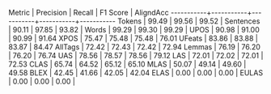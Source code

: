 Metric     | Precision |    Recall |  F1 Score | AligndAcc
-----------+-----------+-----------+-----------+-----------
Tokens     |     99.49 |     99.56 |     99.52 |
Sentences  |     90.11 |     97.85 |     93.82 |
Words      |     99.29 |     99.30 |     99.29 |
UPOS       |     90.98 |     91.00 |     90.99 |     91.64
XPOS       |     75.47 |     75.48 |     75.48 |     76.01
UFeats     |     83.86 |     83.88 |     83.87 |     84.47
AllTags    |     72.42 |     72.43 |     72.42 |     72.94
Lemmas     |     76.19 |     76.20 |     76.20 |     76.74
UAS        |     78.56 |     78.57 |     78.56 |     79.12
LAS        |     72.01 |     72.02 |     72.01 |     72.53
CLAS       |     65.74 |     64.52 |     65.12 |     65.10
MLAS       |     50.07 |     49.14 |     49.60 |     49.58
BLEX       |     42.45 |     41.66 |     42.05 |     42.04
ELAS       |      0.00 |      0.00 |      0.00 |
EULAS      |      0.00 |      0.00 |      0.00 |
